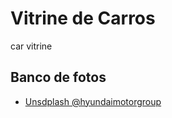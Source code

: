 # Vitrine de Carros
car vitrine

## Banco de fotos

- [Unsdplash @hyundaimotorgroup](https://unsplash.com/pt-br/@hyundaimotorgroup/coleções)

